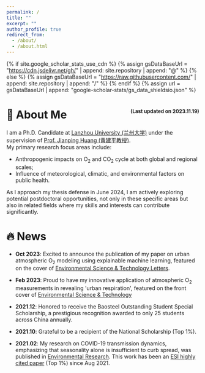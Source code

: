 ```yaml
---
permalink: /
title: ""
excerpt: ""
author_profile: true
redirect_from: 
  - /about/
  - /about.html
---
```


{% if site.google_scholar_stats_use_cdn %}
{% assign gsDataBaseUrl = "https://cdn.jsdelivr.net/gh/" | append: site.repository | append: "@" %}
{% else %}
{% assign gsDataBaseUrl = "https://raw.githubusercontent.com/" | append: site.repository | append: "/" %}
{% endif %}
{% assign url = gsDataBaseUrl | append: "google-scholar-stats/gs_data_shieldsio.json" %}

# 🌲 About Me <span style="float:right"><font size=2>(Last updated on 2023.11.19)</font></span>

<p>
<!-- <img src='../images/my-photo-4.jpg' alt="sym" width="30%" style="border-radius: 0.4em;
    box-shadow: 0 2px 4px 0 rgba(34,36,38,.12),0 2px 10px 0 rgba(34,36,38,.08);" align=right> -->
I am a Ph.D. Candidate at <a target="_blank" href="https://www.lzu.edu.cn/">Lanzhou University (兰州大学)</a> under the supervision of <a target="_blank" href="https://scholar.google.com/citations?user=1OFMwwkAAAAJ">Prof. Jianping Huang (黄建平教授)</a>.
<br>
My primary research focus areas include:
<ul>
<li>Anthropogenic impacts on O<sub>2</sub> and CO<sub>2</sub> cycle at both global and regional scales;</li>
<li>Influence of meteorological, climatic, and environmental factors on public health.</li>
</ul>
As I approach my thesis defense in June 2024, I am actively exploring potential postdoctoral opportunities, not only in these specific areas but also in related fields where my skills and interests can contribute significantly.
</p>

# 🔥 News
- **Oct 2023**: Excited to announce the publication of my paper on urban atmospheric O<sub>2</sub> modeling using explainable machine learning, featured on the cover of [Environmental Science & Technology Letters](https://doi.org/10.1021/acs.estlett.3c00505).

- **Feb 2023**: Proud to have my innovative application of atmospheric O<sub>2</sub> measurements in revealing 'urban respiration', featured on the front cover of [Environmental Science & Technology](https://doi.org/10.1021/acs.est.2c07583)

- **2021.12**: Honored to receive the Baosteel Outstanding Student Special Scholarship, a prestigious recognition awarded to only 25 students across China annually.

- **2021.10**: Grateful to be a recipient of the National Scholarship (Top 1%).

- **2021.02**: My research on COVID-19 transmission dynamics, emphasizing that seasonality alone is insufficient to curb spread, was published in [Environmental Research](https://linkinghub.elsevier.com/retrieve/pii/S0013935121001687). This work has been an [ESI highly cited paper](https://www.webofscience.com/wos/woscc/full-record/WOS:000639328800153) (Top 1%) since Aug 2021.